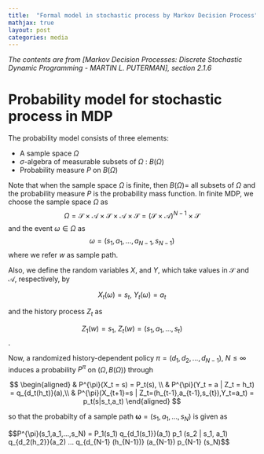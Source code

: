 ```yaml
---
title:  "Formal model in stochastic process by Markov Decision Process"
mathjax: true
layout: post
categories: media
---
```


_The contents are from [Markov Decision Processes: Discrete Stochastic Dynamic Programming - MARTIN L. PUTERMAN], section 2.1.6_


# Probability model for stochastic process in MDP

The probability model consists of three elements: 
* A sample space $\Omega$
* $\sigma$-algebra of measurable subsets of $\Omega$ : $B(\Omega)$
* Probability measure $P$ on  $B(\Omega)$

Note that when the sample space $\Omega$ is finite, then $B(\Omega)=$ all subsets of $\Omega$ and the probability measure $P$ is the probability mass function.
In finite MDP, we choose the sample space $\Omega$ as
$$\Omega = \mathcal{S} \times \mathcal{A} \times \mathcal{S} \times \mathcal{A} \times \mathcal{S} = (\mathcal{S} \times \mathcal{A})^{N-1} \times \mathcal{S}$$
and the event $\omega \in \Omega$ as 
$$\omega = (s_1,a_1,...,a_{N-1},s_{N-1})$$
where we refer $w$ as sample path.

Also, we define the random variables $X$, and $Y$, which take values in $\mathcal{S}$ and $\mathcal{A}$, respectively, by

$$X_t(\omega) = s_t,~Y_t(\omega)=a_t$$

and the history process $Z_t$ as 

$$Z_1(w) = s_1,~Z_t(w) = (s_1,a_1,...,s_t)$$.

Now, a randomized history-dependent policy $\pi = (d_1, d_2, . . . , d_{N-1}),~N \leq \infty$ induces a probability $P^{\pi}$ on $(\Omega, B(\Omega))$ through 

$$
\begin{aligned}
  & P^{\pi}(X_t = s) = P_t(s), \\ 
  & P^{\pi}(Y_t = a | Z_t = h_t) = q_{d_t(h_t)}(a),\\ 
  & P^{\pi}(X_{t+1}=s | Z_t=(h_{t-1},a_{t-1},s_{t}),Y_t=a_t) = p_t(s|s_t,a_t)
\end{aligned}
$$

so that the probabilty of a sample path $\boldsymbol{\omega} = (s_1,a_1,...,s_N)$ is given as 

$$P^{\pi}(s_1,a_1,...,s_N) = P_1(s_1) q_{d_1(s_1}}(a_1) p_1 (s_2 | s_1, a_1) q_{d_2(h_2}}(a_2) ... q_{d_{N-1} (h_{N-1})} (a_{N-1}) p_{N-1} (s_N)$$


